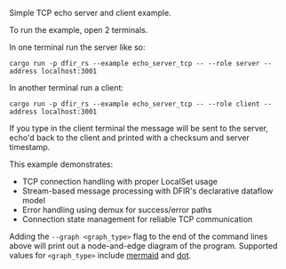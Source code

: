 Simple TCP echo server and client example.

To run the example, open 2 terminals.

In one terminal run the server like so:
```
cargo run -p dfir_rs --example echo_server_tcp -- --role server --address localhost:3001
```

In another terminal run a client:
```
cargo run -p dfir_rs --example echo_server_tcp -- --role client --address localhost:3001
```

If you type in the client terminal the message will be sent to the server, echo'd back to the client and printed with a checksum and server timestamp.

This example demonstrates:
- TCP connection handling with proper LocalSet usage
- Stream-based message processing with DFIR's declarative dataflow model
- Error handling using demux for success/error paths
- Connection state management for reliable TCP communication

Adding the `--graph <graph_type>` flag to the end of the command lines above will print out a node-and-edge diagram of the program. Supported values for `<graph_type>` include [mermaid](https://mermaid-js.github.io/) and [dot](https://graphviz.org/doc/info/lang.html).

